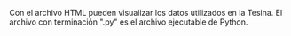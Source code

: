 Con el archivo HTML pueden visualizar los datos utilizados en la Tesina.
El archivo con terminación ".py" es el archivo ejecutable de Python.
